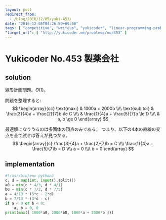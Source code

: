 ```yaml
---
layout: post
redirect_from:
  - /blog/2016/12/05/yuki-453/
date: "2016-12-05T04:26:59+09:00"
tags: [ "competitive", "writeup", "yukicoder", "linear-programming-problem" ]
"target_url": [ "http://yukicoder.me/problems/no/453" ]
---
```


# Yukicoder No.453 製薬会社

## solution

線形計画問題。$O(1)$。

問題を整理すると:
$$ \begin{array}{cc}
\text{max:} & 1000a + 2000b \\\\
\text{sub to:} & \frac{3}{4}a + \frac{2}{7}b \le C \\\\
               & \frac{1}{4}a + \frac{5}{7}b \le D \\\\
               & a, b \ge 0
\end{array} $$

最適解になりうるのは多面体の頂点のみである。
つまり、以下の$4$本の直線の交点を全て試せば答えが見つかる。
$$ \begin{array}{c}
\frac{3}{4}a + \frac{2}{7}b = C \\\\
\frac{1}{4}a + \frac{5}{7}b = D \\\\
a = 0 \\\\
b = 0
\end{array} $$

## implementation

``` python
#!/usr/bin/env python3
c, d = map(int, input().split())
a0 = min(c * 4/3, d * 4/1)
b0 = min(c * 7/2, d * 7/5)
a = 4/13 * (5*c - 2*d)
b = 7/13 * (3*d - c)
if a < 0 or b < 0:
    a, b = 0, 0
print(max([ 1000*a0, 2000*b0, 1000*a + 2000*b ]))
```
